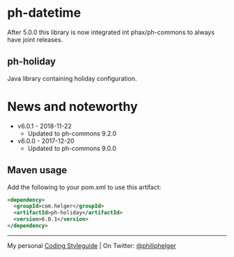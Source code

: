 # ph-datetime

After 5.0.0 this library is now integrated int phax/ph-commons to always have joint releases. 

## ph-holiday

Java library containing holiday configuration.

# News and noteworthy

* v6.0.1 - 2018-11-22
    * Updated to ph-commons 9.2.0
* v6.0.0 - 2017-12-20
    * Updated to ph-commons 9.0.0

## Maven usage

Add the following to your pom.xml to use this artifact:

```xml
<dependency>
  <groupId>com.helger</groupId>
  <artifactId>ph-holiday</artifactId>
  <version>6.0.1</version>
</dependency>
```

---

My personal [Coding Styleguide](https://github.com/phax/meta/blob/master/CodingStyleguide.md) |
On Twitter: <a href="https://twitter.com/philiphelger">@philiphelger</a>
